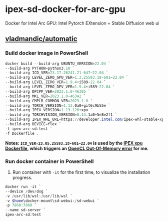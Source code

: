 # ipex-sd-docker-for-arc-gpu
Docker for Intel Arc GPU: Intel Pytorch EXtension + Stable Diffusion web ui

## [vladmandic/automatic](https://github.com/vladmandic/automatic)

### Build docker image in PowerShell

```powershell
docker build --build-arg UBUNTU_VERSION=22.04 `
--build-arg PYTHON=python3.10 `
--build-arg ICD_VER=23.17.26241.21-647~22.04 `
--build-arg LEVEL_ZERO_GPU_VER=1.3.25593.18-601~22.04 `
--build-arg LEVEL_ZERO_VER=1.9.4+i589~22.04 `
--build-arg LEVEL_ZERO_DEV_VER=1.9.4+i589~22.04 `
--build-arg DPCPP_VER=2023.1.0-46305 `
--build-arg MKL_VER=2023.1.0-46342 `
--build-arg CMPLR_COMMON_VER=2023.1.0 `
--build-arg TORCH_VERSION=1.13.0a0+git6c9b55e `
--build-arg IPEX_VERSION=1.13.120+xpu `
--build-arg TORCHVISION_VERSION=0.14.1a0+5e8e2f1 `
--build-arg IPEX_WHL_URL=https://developer.intel.com/ipex-whl-stable-xpu `
--build-arg DEVICE=flex `
-t ipex-arc-sd:test `
-f Dockerfile .
```

**Notes: `ICD_VER=23.05.25593.18-601~22.04` is used by the [IPEX xpu Dockerfile](https://github.com/intel/intel-extension-for-pytorch/blob/e413ea5f4501ed9bfc9ff4040b46ff4ce8fca87a/docker/build.sh#L34), which triggers an [OpenCL Out-Of-Memory error](https://github.com/vladmandic/automatic/issues/1474) for me.**

### Run docker container in PowerShell

1. Run container with `-it` for the first time, to visualize the installation progress.

```powershell
docker run -it `
--device /dev/dxg `
-v /usr/lib/wsl:/usr/lib/wsl `
-v $home\docker-mount\sd-webui:/sd-webui `
-p 7860:7860 `
--name sd-server `
ipex-arc-sd:test
```
